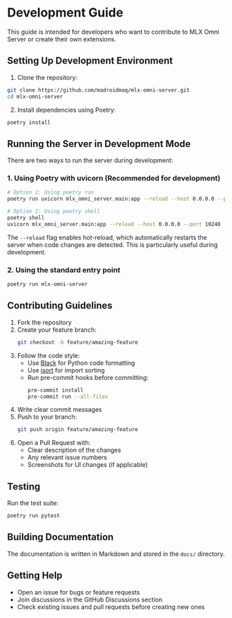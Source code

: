 # Development Guide

This guide is intended for developers who want to contribute to MLX Omni Server or create their own extensions.

## Setting Up Development Environment

1. Clone the repository:
```bash
git clone https://github.com/madroidmaq/mlx-omni-server.git
cd mlx-omni-server
```

2. Install dependencies using Poetry:
```bash
poetry install
```

## Running the Server in Development Mode

There are two ways to run the server during development:

### 1. Using Poetry with uvicorn (Recommended for development)

```bash
# Option 1: Using poetry run
poetry run uvicorn mlx_omni_server.main:app --reload --host 0.0.0.0 --port 10240

# Option 2: Using poetry shell
poetry shell
uvicorn mlx_omni_server.main:app --reload --host 0.0.0.0 --port 10240
```

The `--reload` flag enables hot-reload, which automatically restarts the server when code changes are detected. This is particularly useful during development.

### 2. Using the standard entry point

```bash
poetry run mlx-omni-server
```


## Contributing Guidelines

1. Fork the repository
2. Create your feature branch:
   ```bash
   git checkout -b feature/amazing-feature
   ```
3. Follow the code style:
   - Use [Black](https://black.readthedocs.io/) for Python code formatting
   - Use [isort](https://pycqa.github.io/isort/) for import sorting
   - Run pre-commit hooks before committing:
     ```bash
     pre-commit install
     pre-commit run --all-files
     ```
4. Write clear commit messages
5. Push to your branch:
   ```bash
   git push origin feature/amazing-feature
   ```
6. Open a Pull Request with:
   - Clear description of the changes
   - Any relevant issue numbers
   - Screenshots for UI changes (if applicable)

## Testing

Run the test suite:
```bash
poetry run pytest
```

## Building Documentation

The documentation is written in Markdown and stored in the `docs/` directory.

## Getting Help

- Open an issue for bugs or feature requests
- Join discussions in the GitHub Discussions section
- Check existing issues and pull requests before creating new ones
